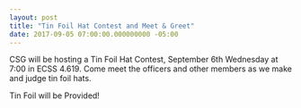 ```yaml
---
layout: post
title: "Tin Foil Hat Contest and Meet & Greet"
date: 2017-09-05 07:00:00.000000000 -05:00
---
```


CSG will be hosting a Tin Foil Hat Contest, September 6th Wednesday at 7:00 in ECSS 4.619. Come meet the officers and other members as we make and judge tin foil hats.

Tin Foil will be Provided!
